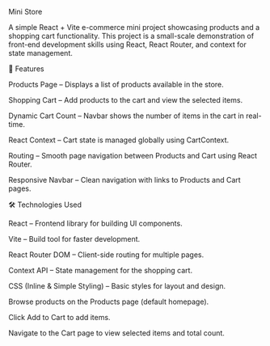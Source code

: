 Mini Store

A simple React + Vite e-commerce mini project showcasing products and a shopping cart functionality. This project is a small-scale demonstration of front-end development skills using React, React Router, and context for state management.


🚀 Features

Products Page – Displays a list of products available in the store.

Shopping Cart – Add products to the cart and view the selected items.

Dynamic Cart Count – Navbar shows the number of items in the cart in real-time.

React Context – Cart state is managed globally using CartContext.

Routing – Smooth page navigation between Products and Cart using React Router.

Responsive Navbar – Clean navigation with links to Products and Cart pages.


🛠️ Technologies Used

React – Frontend library for building UI components.

Vite – Build tool for faster development.

React Router DOM – Client-side routing for multiple pages.

Context API – State management for the shopping cart.

CSS (Inline & Simple Styling) – Basic styles for layout and design.


Browse products on the Products page (default homepage).

Click Add to Cart to add items.

Navigate to the Cart page to view selected items and total count.
